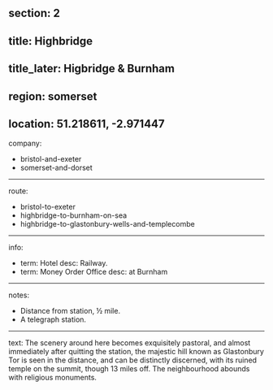 section: 2
----
title: Highbridge
----
title_later: Higbridge & Burnham
----
region: somerset
----
location: 51.218611, -2.971447
----
company:
- bristol-and-exeter
- somerset-and-dorset
----
route:
- bristol-to-exeter
- highbridge-to-burnham-on-sea
- highbridge-to-glastonbury-wells-and-templecombe
----
info:
- term: Hotel
  desc: Railway.
- term: Money Order Office
  desc: at Burnham
----
notes:
- Distance from station, ½ mile.
- A telegraph station.
----
text: The scenery around here becomes exquisitely pastoral, and almost immediately after quitting the station, the majestic hill known as Glastonbury Tor is seen in the distance, and can be distinctly discerned, with its ruined temple on the summit, though 13 miles off. The neighbourhood abounds with religious monuments.
